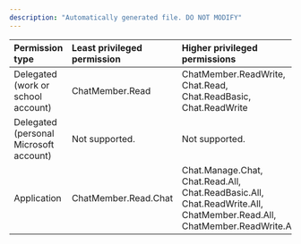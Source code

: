 ```yaml
---
description: "Automatically generated file. DO NOT MODIFY"
---
```


|Permission type|Least privileged permission|Higher privileged permissions|
|:---|:---|:---|
|Delegated (work or school account)|ChatMember.Read|ChatMember.ReadWrite, Chat.Read, Chat.ReadBasic, Chat.ReadWrite|
|Delegated (personal Microsoft account)|Not supported.|Not supported.|
|Application|ChatMember.Read.Chat|Chat.Manage.Chat, Chat.Read.All, Chat.ReadBasic.All, Chat.ReadWrite.All, ChatMember.Read.All, ChatMember.ReadWrite.All|


